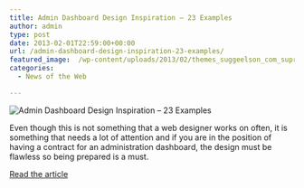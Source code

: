 ```yaml
---
title: Admin Dashboard Design Inspiration – 23 Examples
author: admin
type: post
date: 2013-02-01T22:59:00+00:00
url: /admin-dashboard-design-inspiration-23-examples/
featured_image:  /wp-content/uploads/2013/02/themes_suggeelson_com_supr_dashboa-700x510.jpg
categories:
  - News of the Web

---
```

<img src="https://i0.wp.com/www.designresourcebox.com/ths/diverse/admindesign/themes_suggeelson_com_supr_dashboa.jpg?w=700" alt="Admin Dashboard Design Inspiration – 23 Examples" data-recalc-dims="1" />

Even though this is not something that a web designer works on often, it is something that needs a lot of attention and if you are in the position of having a contract for an administration dashboard, the design must be flawless so being prepared is a must.

<a href="http://www.designresourcebox.com/admin-dashboard-design-inspiration-23-examples/" title="Admin Dashboard Design Inspiration – 23 Examples" target="_blank">Read the article</a>